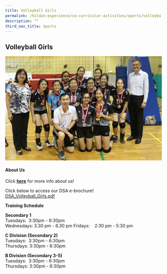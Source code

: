 ```yaml
---
title: Volleyball Girls
permalink: /hildan-experience/co-curricular-activities/sports/volleyball-girls/
description: ""
third_nav_title: Sports
---
```

Volleyball Girls
----------------

![](/images/CCA/VB%20Girls.jpg)


#### About Us

Click **[here](/files/CCA/VB_Girls_PPT.pdf)** for more info about us!  
  
Click below to access our DSA e-brochure!  
[DSA\_Volleyball\_Girls.pdf](/files/CCA/DSA_Volleyball_Girls.pdf)
  

**Training Schedule**

**Secondary 1**  
Tuesdays:  3:30pm - 6:30pm  
Wednesdays: 3.30 pm - 6.30 pm Fridays:    2:30 pm - 5:30 pm

**C Division (Secondary 2)**  
Tuesdays:  3:30pm - 6:30pm  
Thursdays: 3:30pm - 6:30pm

**B Division (Secondary 3-5)**  
Tuesdays:  3:30pm - 6:30pm  
Thursdays: 3:30pm - 6:30pm